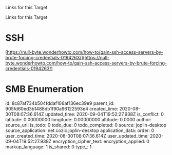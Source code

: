 Links for this Target

Links for this Target

# SSH
[https://null-byte.wonderhowto.com/how-to/gain-ssh-access-servers-by-brute-forcing-credentials-0194263/](https://null-byte.wonderhowto.com/how-to/gain-ssh-access-servers-by-brute-forcing-credentials-0194263/)

# SMB Enumeration
[](https://0xdf.gitlab.io/2018/12/02/pwk-notes-smb-enumeration-checklist-update1.html)

id: 8c87af734b504fddaf106af136ec39e9
parent_id: 905fd60ed3b1488db1f90a96122593e4
created_time: 2020-08-30T08:07:36.614Z
updated_time: 2020-09-04T19:52:27.938Z
is_conflict: 0
latitude: 0.00000000
longitude: 0.00000000
altitude: 0.0000
author: 
source_url: 
is_todo: 0
todo_due: 0
todo_completed: 0
source: joplin-desktop
source_application: net.cozic.joplin-desktop
application_data: 
order: 0
user_created_time: 2020-08-30T08:07:36.614Z
user_updated_time: 2020-09-04T19:52:27.938Z
encryption_cipher_text: 
encryption_applied: 0
markup_language: 1
is_shared: 0
type_: 1